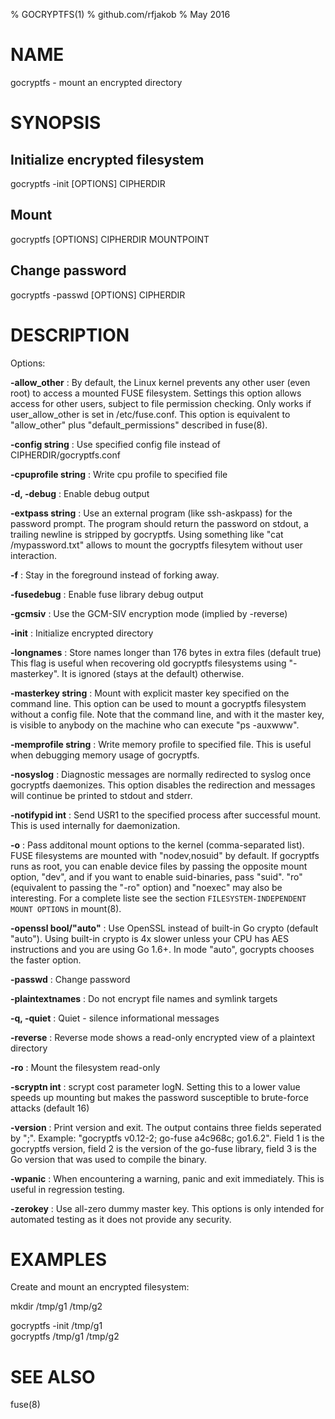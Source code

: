 % GOCRYPTFS(1)
% github.com/rfjakob
% May 2016

NAME
====

gocryptfs - mount an encrypted directory

SYNOPSIS
========

Initialize encrypted filesystem
-------------------------------

gocryptfs -init [OPTIONS] CIPHERDIR

Mount
-----

gocryptfs [OPTIONS] CIPHERDIR MOUNTPOINT

Change password
---------------

gocryptfs -passwd [OPTIONS] CIPHERDIR

DESCRIPTION
===========

Options:

**-allow_other**
:	By default, the Linux kernel prevents any other user (even root) to
access a mounted FUSE filesystem. Settings this option allows access for
other users, subject to file permission checking. Only works if
user_allow_other is set in /etc/fuse.conf. This option is equivalent to
"allow_other" plus "default_permissions" described in fuse(8).

**-config string**
:	Use specified config file instead of CIPHERDIR/gocryptfs.conf

**-cpuprofile string**
:	Write cpu profile to specified file

**-d, -debug**
:	Enable debug output

**-extpass string**
:	Use an external program (like ssh-askpass) for the password prompt.
The program should return the password on stdout, a trailing newline is
stripped by gocryptfs. Using something like "cat /mypassword.txt" allows
to mount the gocryptfs filesytem without user interaction.

**-f**
:	Stay in the foreground instead of forking away.

**-fusedebug**
:	Enable fuse library debug output

**-gcmsiv**
:	Use the GCM-SIV encryption mode (implied by -reverse)

**-init**
:	Initialize encrypted directory

**-longnames**
:	Store names longer than 176 bytes in extra files (default true)
This flag is useful when recovering old gocryptfs filesystems using
"-masterkey". It is ignored (stays at the default) otherwise.

**-masterkey string**
:	Mount with explicit master key specified on the command line. This
option can be used to mount a gocryptfs filesystem without a config file.
Note that the command line, and with it the master key, is visible to
anybody on the machine who can execute "ps -auxwww".

**-memprofile string**
:	Write memory profile to specified file. This is useful when debugging
memory usage of gocryptfs.

**-nosyslog**
:	Diagnostic messages are normally redirected to syslog once gocryptfs
daemonizes. This option disables the redirection and messages will
continue be printed to stdout and stderr.

**-notifypid int**
:	Send USR1 to the specified process after successful mount. This is
used internally for daemonization.

**-o**
: Pass additonal mount options to the kernel (comma-separated list).
FUSE filesystems are mounted with "nodev,nosuid" by default. If gocryptfs
runs as root, you can enable device files by passing the opposite mount option,
"dev", and if you want to enable suid-binaries, pass "suid".
"ro" (equivalent to passing the "-ro" option) and "noexec" may also be
interesting. For a complete liste see the section
`FILESYSTEM-INDEPENDENT MOUNT OPTIONS` in mount(8).

**-openssl bool/"auto"**
:	Use OpenSSL instead of built-in Go crypto (default "auto"). Using
built-in crypto is 4x slower unless your CPU has AES instructions and
you are using Go 1.6+. In mode "auto", gocrypts chooses the faster
option.

**-passwd**
:	Change password

**-plaintextnames**
:	Do not encrypt file names and symlink targets

**-q, -quiet**
:	Quiet - silence informational messages

**-reverse**
:	Reverse mode shows a read-only encrypted view of a plaintext
directory

**-ro**
:	Mount the filesystem read-only

**-scryptn int**
:	scrypt cost parameter logN. Setting this to a lower value speeds up
mounting but makes the password susceptible to brute-force attacks (default 16)

**-version**
:	Print version and exit. The output contains three fields seperated by
";". Example: "gocryptfs v0.12-2; go-fuse a4c968c; go1.6.2".
Field 1 is the gocryptfs version, field 2 is the version of the go-fuse
library, field 3 is the Go version that was used to compile the binary.

**-wpanic**
:	When encountering a warning, panic and exit immediately. This is
useful in regression testing.

**-zerokey**
:	Use all-zero dummy master key. This options is only intended for
automated testing as it does not provide any security.


EXAMPLES
========

Create and mount an encrypted filesystem:

mkdir /tmp/g1 /tmp/g2

gocryptfs -init /tmp/g1  
gocryptfs /tmp/g1 /tmp/g2


SEE ALSO
========
fuse(8)
